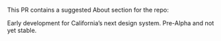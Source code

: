 This PR contains a suggested About section for the repo:

Early development for California’s next design system. Pre-Alpha and not yet stable.
